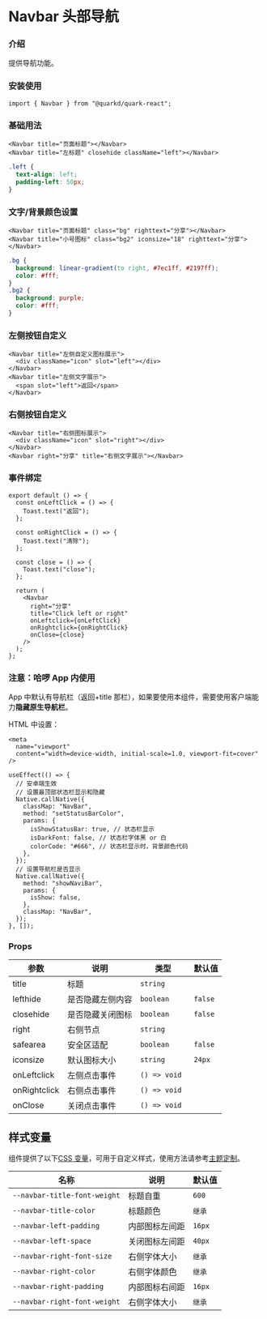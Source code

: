 # Navbar 头部导航

### 介绍

提供导航功能。

### 安装使用

```tsx
import { Navbar } from "@quarkd/quark-react";
```

### 基础用法

```tsx
<Navbar title="页面标题"></Navbar>
<Navbar title="左标题" closehide className="left"></Navbar>
```

```css
.left {
  text-align: left;
  padding-left: 50px;
}
```

### 文字/背景颜色设置

```tsx
<Navbar title="页面标题" class="bg" righttext="分享"></Navbar>
<Navbar title="小号图标" class="bg2" iconsize="18" righttext="分享"></Navbar>
```

```css
.bg {
  background: linear-gradient(to right, #7ec1ff, #2197ff);
  color: #fff;
}
.bg2 {
  background: purple;
  color: #fff;
}
```

### 左侧按钮自定义

```tsx
<Navbar title="左侧自定义图标展示">
  <div className="icon" slot="left"></div>
</Navbar>
<Navbar title="左侧文字展示">
  <span slot="left">返回</span>
</Navbar>
```

### 右侧按钮自定义

```tsx
<Navbar title="右侧图标展示">
  <div className="icon" slot="right"></div>
</Navbar>
<Navbar right="分享" title="右侧文字展示"></Navbar>
```

### 事件绑定

```tsx
export default () => {
  const onLeftClick = () => {
    Toast.text("返回");
  };

  const onRightClick = () => {
    Toast.text("清除");
  };

  const close = () => {
    Toast.text("close");
  };

  return (
    <Navbar
      right="分享"
      title="Click left or right"
      onLeftclick={onLeftClick}
      onRightclick={onRightClick}
      onClose={close}
    />
  );
};
```

### 注意：哈啰 App 内使用

App 中默认有导航栏（返回+title 那栏），如果要使用本组件，需要使用客户端能力**隐藏原生导航栏**。

HTML 中设置：

```tsx
<meta
  name="viewport"
  content="width=device-width, initial-scale=1.0, viewport-fit=cover"
/>
```

```tsx
useEffect(() => {
  // 安卓端生效
  // 设置最顶部状态栏显示和隐藏
  Native.callNative({
    classMap: "NavBar",
    method: "setStatusBarColor",
    params: {
      isShowStatusBar: true, // 状态栏显示
      isDarkFont: false, // 状态栏字体黑 or 白
      colorCode: "#666", // 状态栏显示时，背景颜色代码
    },
  });
  // 设置导航栏是否显示
  Native.callNative({
    method: "showNaviBar",
    params: {
      isShow: false,
    },
    classMap: "NavBar",
  });
}, []);
```

### Props

| 参数         | 说明             | 类型          | 默认值  |
| ------------ | ---------------- | ------------- | ------- |
| title        | 标题             | `string`      |
| lefthide     | 是否隐藏左侧内容 | `boolean`     | `false` |
| closehide    | 是否隐藏关闭图标 | `boolean`     | `false` |
| right        | 右侧节点         | `string `     |
| safearea     | 安全区适配       | `boolean`     | `false` |
| iconsize     | 默认图标大小     | `string`      | `24px`  |
| onLeftclick  | 左侧点击事件     | `() => void ` |
| onRightclick | 右侧点击事件     | `() => void`  |
| onClose      | 关闭点击事件     | `() => void ` |

## 样式变量

组件提供了以下[CSS 变量](https://developer.mozilla.org/zh-CN/docs/Web/CSS/Using_CSS_custom_properties)，可用于自定义样式，使用方法请参考[主题定制](#/zh-CN/guide/theme)。

| 名称                         | 说明           | 默认值 |
| ---------------------------- | -------------- | ------ |
| `--navbar-title-font-weight` | 标题自重       | `600`  |
| `--navbar-title-color`       | 标题颜色       | `继承` |
| `--navbar-left-padding`      | 内部图标左间距 | `16px` |
| `--navbar-left-space`        | 关闭图标左间距 | `40px` |
| `--navbar-right-font-size`   | 右侧字体大小   | `继承` |
| `--navbar-right-color`       | 右侧字体颜色   | `继承` |
| `--navbar-right-padding`     | 内部图标右间距 | `16px` |
| `--navbar-right-font-weight` | 右侧字体大小   | `继承` |
